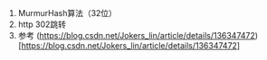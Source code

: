 1. MurmurHash算法（32位）
2. http 302跳转
3. 参考
(https://blog.csdn.net/Jokers_lin/article/details/136347472)[https://blog.csdn.net/Jokers_lin/article/details/136347472]